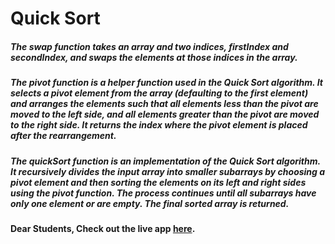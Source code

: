 # Quick Sort

##### The swap function takes an array and two indices, firstIndex and secondIndex, and swaps the elements at those indices in the array.

##### The pivot function is a helper function used in the Quick Sort algorithm. It selects a pivot element from the array (defaulting to the first element) and arranges the elements such that all elements less than the pivot are moved to the left side, and all elements greater than the pivot are moved to the right side. It returns the index where the pivot element is placed after the rearrangement.

##### The quickSort function is an implementation of the Quick Sort algorithm. It recursively divides the input array into smaller subarrays by choosing a pivot element and then sorting the elements on its left and right sides using the pivot function. The process continues until all subarrays have only one element or are empty. The final sorted array is returned.

#### Dear Students, Check out the live app [here](https://kdeepika-brs.github.io/Hamming-algo/).